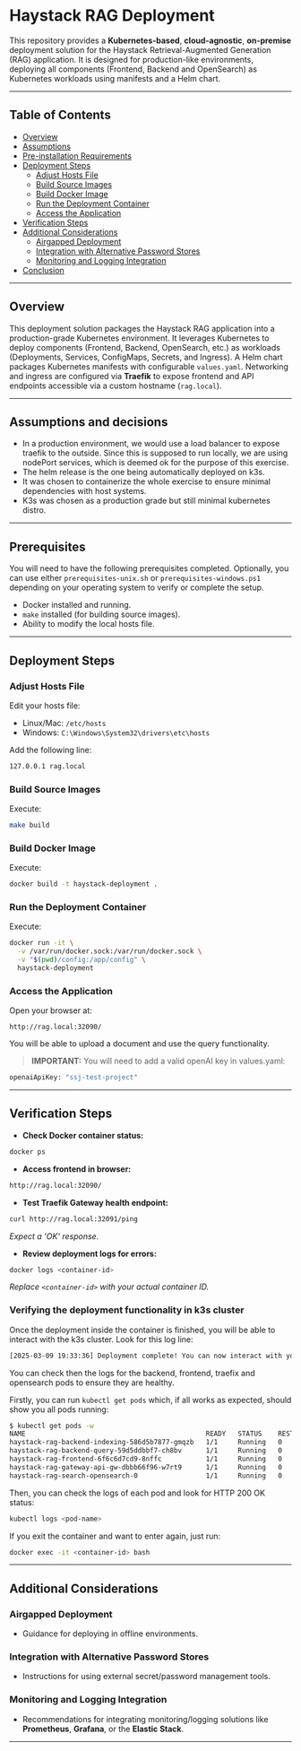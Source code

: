 # Haystack RAG Deployment

This repository provides a **Kubernetes-based**, **cloud-agnostic**, **on-premise** deployment solution for the Haystack Retrieval-Augmented Generation (RAG) application. It is designed for production-like environments, deploying all components (Frontend, Backend and OpenSearch) as Kubernetes workloads using manifests and a Helm chart.

---

## Table of Contents

- [Overview](#overview)
- [Assumptions](#assumptions)
- [Pre-installation Requirements](#pre-installation-requirements)
- [Deployment Steps](#deployment-steps)
  - [Adjust Hosts File](#adjust-hosts-file)
  - [Build Source Images](#build-source-images)
  - [Build Docker Image](#build-docker-image)
  - [Run the Deployment Container](#run-the-deployment-container)
  - [Access the Application](#access-the-application)
- [Verification Steps](#verification-steps)
- [Additional Considerations](#additional-considerations)
  - [Airgapped Deployment](#airgapped-deployment)
  - [Integration with Alternative Password Stores](#integration-with-alternative-password-stores)
  - [Monitoring and Logging Integration](#monitoring-and-logging-integration)
- [Conclusion](#conclusion)

---

## Overview

This deployment solution packages the Haystack RAG application into a production-grade Kubernetes environment. It leverages Kubernetes to deploy components (Frontend, Backend, OpenSearch, etc.) as workloads (Deployments, Services, ConfigMaps, Secrets, and Ingress). A Helm chart packages Kubernetes manifests with configurable `values.yaml`. Networking and ingress are configured via **Traefik** to expose frontend and API endpoints accessible via a custom hostname (`rag.local`).

---

## Assumptions and decisions
- In a production environment, we would use a load balancer to expose traefik to the outside. Since this is supposed to run locally, we are using nodePort services, which is deemed ok for the purpose of this exercise. 
- The helm release is the one being automatically deployed on k3s.
- It was chosen to containerize the whole exercise to ensure minimal dependencies with host systems.
- K3s was chosen as a production grade but still minimal kubernetes distro.

---

## Prerequisites

You will need to have the following prerequisites completed. Optionally, you can use either `prerequisites-unix.sh` or `prerequisites-windows.ps1` depending on your operating system to verify or complete the setup.

- Docker installed and running.
- `make` installed (for building source images).
- Ability to modify the local hosts file.

---

## Deployment Steps

### Adjust Hosts File

Edit your hosts file:
- Linux/Mac: `/etc/hosts`
- Windows: `C:\Windows\System32\drivers\etc\hosts`

Add the following line:

```bash
127.0.0.1 rag.local
```

### Build Source Images

Execute:

```bash
make build
```

### Build Docker Image

Execute:

```bash
docker build -t haystack-deployment .
```

### Run the Deployment Container

Execute:

```bash
docker run -it \
  -v /var/run/docker.sock:/var/run/docker.sock \
  -v "$(pwd)/config:/app/config" \
  haystack-deployment
```

### Access the Application

Open your browser at:

```
http://rag.local:32090/ 
```

You will be able to upload a document and use the query functionality. 

>**IMPORTANT:** You will need to add a valid openAI key in values.yaml:
```bash
openaiApiKey: "ssj-test-project"
```

---

## Verification Steps

- **Check Docker container status:**

```bash
docker ps
```

- **Access frontend in browser:**

```bash
http://rag.local:32090/
```

- **Test Traefik Gateway health endpoint:**

```bash
curl http://rag.local:32091/ping
```

*Expect a 'OK' response.*

- **Review deployment logs for errors:**

```bash
docker logs <container-id>
```

*Replace `<container-id>` with your actual container ID.*

### Verifying the deployment functionality in k3s cluster ###
Once the deployment inside the container is finished, you will be able to interact with the k3s cluster. Look for this log line:
```bash
[2025-03-09 19:33:36] Deployment complete! You can now interact with your cluster.
```

You can check then the logs for the backend, frontend, traefix and opensearch pods to ensure they are healthy.

Firstly, you can run `kubectl get pods` which, if all works as expected, should show you all pods running:
```bash
$ kubectl get pods -w
NAME                                             READY   STATUS    RESTARTS   AGE
haystack-rag-backend-indexing-586d5b7877-gmqzb   1/1     Running   0          2m14s
haystack-rag-backend-query-59d5ddbbf7-ch8bv      1/1     Running   0          2m14s
haystack-rag-frontend-6f6c6d7cd9-8nffc           1/1     Running   0          2m14s
haystack-rag-gateway-api-gw-dbbb66f96-w7rt9      1/1     Running   0          2m14s
haystack-rag-search-opensearch-0                 1/1     Running   0          2m14s
```

Then, you can check the logs of each pod and look for HTTP 200 OK status:
```bash
kubectl logs <pod-name>
```

If you exit the container and want to enter again, just run:
```bash
docker exec -it <container-id> bash
```

---

## Additional Considerations

### Airgapped Deployment

- Guidance for deploying in offline environments.

### Integration with Alternative Password Stores

- Instructions for using external secret/password management tools.

### Monitoring and Logging Integration

- Recommendations for integrating monitoring/logging solutions like **Prometheus**, **Grafana**, or the **Elastic Stack**.

---
